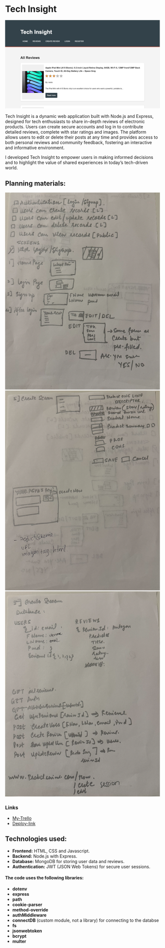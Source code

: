 # Tech Insight 
![screenshot of the app](./Screenshot-tech-insight.png)

Tech Insight is a dynamic web application built with Node.js and Express, designed for tech enthusiasts to share in-depth reviews of electronic products. Users can create secure accounts and log in to contribute detailed reviews, complete with star ratings and images. The platform allows users to edit or delete their posts at any time and provides access to both personal reviews and community feedback, fostering an interactive and informative environment.

I developed Tech Insight to empower users in making informed decisions and to highlight the value of shared experiences in today’s tech-driven world.

## Planning materials: 
![planning-CRUD](./planeacion1.png)
![planning-views](./planeacion2.png)
![planning-models&routes](./planeacion3.png)

### Links
* [My-Trello](https://trello.com/b/2lMUCF6f/project-2)
* [Deploy-link](https://tech-insight-02d34550335e.herokuapp.com)

## Technologies used:

* **Frontend:** HTML, CSS and Javascript.
* **Backend:** Node.js with Express.
* **Database:** MongoDB for storing user data and reviews.
* **Authentication:** JWT (JSON Web Tokens) for secure user sessions.

#### The code uses the following libraries: 
* **dotenv**
* **express** 
* **path**
* **cookie-parser**
* **method-override**
* **authMiddleware** 
* **connectDB** (custom module, not a library) for connecting to the databse
* **fs**
* **jsonwebtoken**
* **bcrypt**
* **multer**
